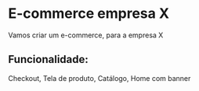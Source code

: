 # E-commerce empresa X

Vamos criar um e-commerce, para a empresa X

## Funcionalidade:

Checkout, Tela de produto, Catálogo, Home com banner
